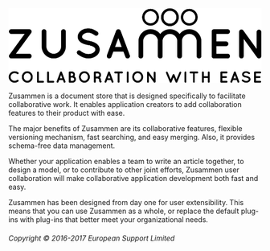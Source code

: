 ![Zusammen - Collaboration made easy](docs/images/zusammen_logo_final_888px.png/?raw=true "Zusammen Logo")

Zusammen is a document store that is designed specifically to facilitate collaborative work. It enables application creators to add collaboration features to their product with ease.

The major benefits of Zusammen are its collaborative features, flexible versioning mechanism, fast searching, and easy merging. Also, it provides schema-free data management.

Whether your application enables a team to write an article together, to design a model, or to contribute to other joint efforts, Zusammen user collaboration will make collaborative application development both fast and easy.

Zusammen has been designed from day one for user extensibility. This means that you can use Zusammen as a whole, or replace the default plug-ins with plug-ins that better meet your organizational needs.

###### Copyright © 2016-2017 European Support Limited